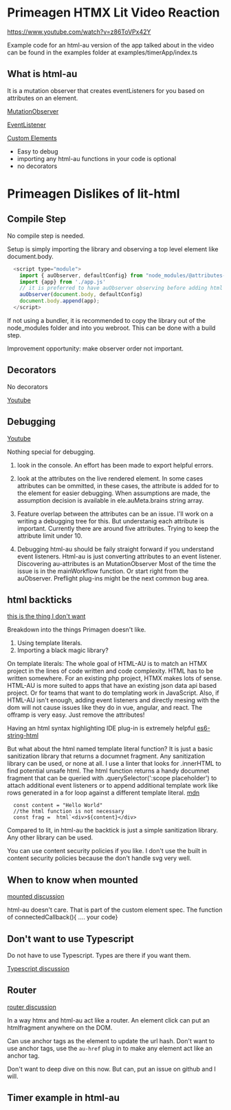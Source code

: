 # Primeagen HTMX Lit Video Reaction

https://www.youtube.com/watch?v=z86ToVPx42Y

Example code for an html-au version of the app talked about in the video can be found in the examples folder at examples/timerApp/index.ts

## What is html-au
It is a mutation observer that creates eventListeners for you based on attributes on an element.

[MutationObserver](https://developer.mozilla.org/en-US/docs/Web/API/MutationObserver)

[EventListener](https://developer.mozilla.org/en-US/docs/Web/API/EventTarget/addEventListener)

[Custom Elements](https://developer.mozilla.org/en-US/docs/Web/API/Web_components/Using_custom_elements)

- Easy to debug
- importing any html-au functions in your code is optional
- no decorators

# Primeagen Dislikes of lit-html

## Compile Step

No compile step is needed.

Setup is simply importing the library and observing a top level element like document.body.

```js
  <script type="module">
    import { auObserver, defaultConfig} from "node_modules/@attributes-unlimited/html-au/dist/browser/js/index.js";
    import {app} from './app.js'
    // it is preferred to have auObserver observing before adding html to the body. YMMV if you add html then observe
    auObserver(document.body, defaultConfig)
    document.body.append(app);
  </script>
```

If not using a bundler, it is recommended to copy the library out of the node_modules folder and into you webroot. This can be done with a build step.

Improvement opportunity: make observer order not important.

## Decorators
No decorators

[Youtube](https://www.youtube.com/watch?v=z86ToVPx42Y&t=9m25s)


## Debugging

[Youtube](https://www.youtube.com/watch?v=z86ToVPx42Y&t=14m00s)

Nothing special for debugging.
1. look in the console. An effort has been made to export helpful errors.

2. look at the attributes on the live rendered element. In some cases attributes can be ommitted, in these cases, the attribute is added for to the element for easier debugging. When assumptions are made, the assumption decision is available in ele.auMeta.brains string array.

3. Feature overlap between the attributes can be an issue. I'll work on a writing a debugging tree for this. But understanig each attribute is important. Currently there are around five attributes. Trying to keep the attribute limit under 10.

4. Debugging html-au should be faily straight forward if you understand event listeners. Html-au is just converting attributes to an event listener. Discovering au-attributes is an MutationObserver Most of the time the issue is in the mainWorkflow function. Or start right from the auObserver. Preflight plug-ins might be the next common bug area.


## html backticks
[this is the thing I don't want](https://www.youtube.com/watch?v=z86ToVPx42Y&t=24m33s)

Breakdown into the things Primagen doesn't like.

1. Using template literals.
2. Importing a black magic library?

On template literals: The whole goal of HTML-AU is to match an HTMX project in the lines of code written and code complexity. HTML has to be written somewhere. For an existing php project, HTMX makes lots of sense. HTML-AU is more suited to apps that have an existing json data api based project. Or for teams that want to do templating work in JavaScript. Also, if HTML-AU isn't enough, adding event listeners and directly mesing with the dom will not cause issues like they do in vue, angular, and react. The offramp is very easy. Just remove the attributes!

Having an html syntax highlighting IDE plug-in is extremely helpful [es6-string-html](https://marketplace.visualstudio.com/items?itemName=Tobermory.es6-string-html)

But what about the html named template literal function? It is just a basic sanitization library that returns a documnet fragment. Any sanitization library can be used, or none at all. I use a linter that looks for .innerHTML to find potential unsafe html. The html function returns a handy documnet fragment that can be queried with .querySelector(':scope placeholder') to attach additional event listeners or to append additional template work like rows generated in a for loop against a different template literal.
[mdn](https://developer.mozilla.org/en-US/docs/Web/JavaScript/Reference/Template_literals)

```
  const content = "Hello World"
  //the html function is not necessary
  const frag =  html`<div>${content}</div>
```

Compared to lit, in html-au the backtick is just a simple sanitization library. Any other library can be used.

You can use content security policies if you like. I don't use the built in content security policies because the don't handle svg very well.


## When to know when mounted
[mounted discussion](https://www.youtube.com/watch?v=z86ToVPx42Y&t=25m40s)

html-au doesn't care. That is part of the custom element spec. The function of connectedCallback(){ .... your code}


## Don't want to use Typescript
Do not have to use Typescript. Types are there if you want them.

[Typescript discussion](https://www.youtube.com/watch?v=z86ToVPx42Y&t=28m25s)


## Router
[router discussion](https://www.youtube.com/watch?v=z86ToVPx42Y&t=31m48s)

In a way htmx and html-au act like a router. An element click can put an htmlfragment anywhere on the DOM. 

Can use anchor tags as the element to update the url hash. Don't want to use anchor tags, use the ```au-href``` plug in to make any element act like an anchor tag.

Don't want to deep dive on this now. But can, put an issue on github and I will.

## Timer example in html-au




